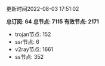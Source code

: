 更新时间2022-08-03 17:51:02

**总订阅: 64**
**总节点: 7115**
**有效节点: 2171**
- trojan节点: 152
- ssr节点: 6
- v2ray节点: 1661
- ss节点: 352
